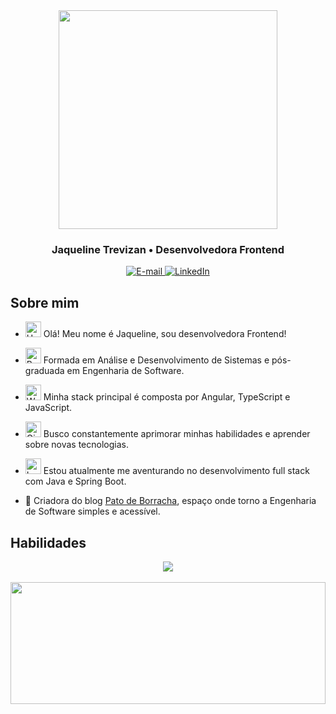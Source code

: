 <div  align="center">
	<img  height="350em"  src="https://img.freepik.com/premium-vector/caucasian-female-software-developer-her-40s-debugging-program_1238364-91996.jpg?w=740"/>
</div>
<h3 align="center">
	Jaqueline Trevizan • Desenvolvedora Frontend
</h3>
<div  align="center">
<p>
<a  href="mailto:trevizan.jaqueline@gmail.com">
<img  src="https://img.shields.io/badge/-email-020114?style=for-the-badge&amp;logo=gmail&amp;logoColor=6ED2B6&amp;color:FFF" alt="E-mail">
</a>
<a  href="https://www.linkedin.com/in/jaquelinetrevizan/"><img  src="https://img.shields.io/badge/-LinkedIn-020114?style=for-the-badge&amp;logo=linkedin&amp;logoColor=6ED2B6&amp;color:FFF"  alt="LinkedIn"></a>
</div>

## Sobre mim

- <img  src="https://raw.githubusercontent.com/Tarikul-Islam-Anik/Animated-Fluent-Emojis/master/Emojis/Hand%20gestures/Hand%20with%20Fingers%20Splayed%20Light%20Skin%20Tone.png"  alt="Hand with Fingers Splayed Light Skin Tone"  width="25"  height="25" /> Olá! Meu nome é Jaqueline, sou desenvolvedora Frontend! <br />

- <img  src="https://raw.githubusercontent.com/Tarikul-Islam-Anik/Animated-Fluent-Emojis/master/Emojis/Hand%20gestures/Brain.png"  alt="Brain"  width="25"  height="25" /> Formada em Análise e Desenvolvimento de Sistemas e pós-graduada em Engenharia de Software.<br />

- <img  src="https://raw.githubusercontent.com/Tarikul-Islam-Anik/Animated-Fluent-Emojis/master/Emojis/People%20with%20professions/Woman%20Technologist%20Light%20Skin%20Tone.png"  alt="Woman Technologist Light Skin Tone"  width="25"  height="25" /> Minha stack principal é composta por Angular, TypeScript e JavaScript.<br />

- <img  src="https://raw.githubusercontent.com/Tarikul-Islam-Anik/Animated-Fluent-Emojis/master/Emojis/People%20with%20professions/Girl%20Light%20Skin%20Tone.png"  alt="Girl Light Skin Tone"  width="25"  height="25" /> Busco constantemente aprimorar minhas habilidades e aprender sobre novas tecnologias.<br />

- <img src="https://raw.githubusercontent.com/Tarikul-Islam-Anik/Animated-Fluent-Emojis/master/Emojis/Objects/Laptop.png" alt="Laptop" width="25" height="25" /> Estou atualmente me aventurando no desenvolvimento full stack com Java e Spring Boot.

- 🦆 Criadora do blog [Pato de Borracha](https://patodeborracha.tech/), espaço onde torno a Engenharia de Software simples e acessível.

## Habilidades
<div  align='center'>
<img  src="https://skillicons.dev/icons?i=html,css,sass,bootstrap,tailwind,js,ts,angular,postgres,git,vscode,java,spring,wordpress&theme=dark" />
</div><br />

<div  align='center'>
<img  width="100%"  height="195px"  src="https://github-readme-stats.vercel.app/api/top-langs/?username=jaquetrevizan&layout=compact&title_color=80F7D4&text_color=fff&bg_color=0d1117&border_color=fff0" />
</div>
